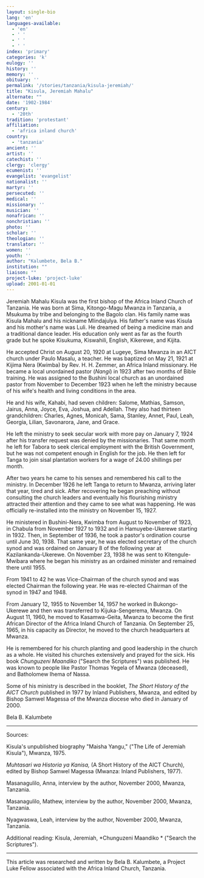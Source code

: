 ```yaml
---
layout: single-bio
lang: 'en'
languages-available:
  - 'en'
  - ' '
  - ' '
  - ' '
index: 'primary'
categories: 'k'
eulogy: ''
history: ''
memory: ''
obituary: ''
permalink: '/stories/tanzania/kisula-jeremiah/'
title: "Kisula, Jeremiah Mahalu"
alternate: ""
date: '1902-1984'
century:
  - '20th'
tradition: 'protestant'
affiliation:
  - 'africa inland church'
country:
  - 'tanzania'
ancient: ''
artist: ''
catechist: ''
clergy: 'clergy'
ecumenist: ''
evangelist: 'evangelist'
nationalist: ''
martyr: ''
persecuted: ''
medical: ''
missionary: ''
musician: ''
nonafrican: ''
nonchristian: ''
photo: ''
scholar: ''
theologian: ''
translator: ''
women: ''
youth: ''
author: "Kalumbete, Bela B."
institution: ""
liaison: ""
project-luke: 'project-luke'
upload: 2001-01-01
---
```




Jeremiah Mahalu Kisula was the first bishop of the Africa Inland Church of Tanzania. He was born at Sima, Kitongo-Magu Mwanza in Tanzania, a Msukuma by tribe and belonging to the Bagolo clan.  His family name was Kisula Mahalu and his nickname Mlindajulya.  His father's name was Kisula and his mother's name was Luli.  He dreamed of being a medicine man and a traditional dance leader.  His education only went as far as the fourth grade but he spoke Kisukuma, Kiswahili, English, Kikerewe, and Kijita.

He accepted Christ on August 20, 1920 at Lugeye, Sima Mwanza in an AICT church under Paulo Masalu, a teacher.  He was baptized on May 21, 1921 at Kijima Nera (Kwimba) by Rev. H. H. Zemmer, an Africa Inland missionary.  He became a local unordained pastor (*Nangi*) in 1923 after two months of Bible training.  He was assigned to the Bushini local church as an unordained pastor from November to December 1923 when he left the ministry because of his wife's health and living conditions in the area.

He and his wife, Kahabi, had seven children:  Salome, Mathias, Samson, Jairus, Anna, Joyce, Eva, Joshua, and Adellah.  They also had thirteen grandchildren:  Charles, Agnes, Monicah, Sama, Stanley, Annet, Paul, Leah, Georgia, Lilian, Savonarora, Jane, and Grace.

He left the ministry to seek secular work with more pay on January 7, 1924 after his transfer request was denied by the missionaries.  That same month he left for Tabora to seek clerical employment with the British Government, but he was not competent enough in English for the job.  He then left for Tanga to join sisal plantation workers for a wage of 24.00 shillings per month.

After two years he came to his senses and remembered his call to the ministry.  In December 1926 he left Tanga to return to Mwanza, arriving later that year, tired and sick.  After recovering he began preaching without consulting the church leaders and eventually his flourishing ministry attracted their attention and they came to see what was happening.  He was officially re-installed into the ministry on November 15, 1927.

He ministered in Bushini-Nera, Kwimba from August to November of 1923, in Chabula from November 1927 to 1932 and in Hamuyebe-Ukerewe starting in 1932.  Then, in September of 1936, he took a pastor's ordination course until June 30, 1938.  That same year, he was elected secretary of the church synod and was ordained on January 8 of the following year at Kazilankanda-Ukerewe.   On November 23, 1938 he was sent to Kitengule-Mwibara where he began his ministry as an ordained minister and remained there until 1955.

From 1941 to 42 he was Vice-Chairman of the church synod and was elected Chairman the following year.  He was re-elected Chairman of the synod in 1947 and 1948.

From January 12, 1955 to November 14, 1957 he worked in Bukongo-Ukerewe and then was transferred to Kijuka-Sengerema, Mwanza.  On August 11, 1960, he moved to  Kasamwa-Geita, Mwanza to become the first African Director of the Africa Inland Church of Tanzania.  On September 25, 1965, in his capacity as Director, he moved to the church headquarters at Mwanza.

He is remembered for his church planting and good leadership in the church as a whole.  He visited his churches extensively and prayed for the sick.  His book *Chunguzeni Maandiko* ("Search the Scriptures") was published.  He was known to people like Pastor Thomas Yegela of Mwanza (deceased), and Batholomew Ihema of Nassa.

Some of his ministry is described in the booklet, *The Short History of the AICT Church* published in 1977 by Inland Publishers, Mwanza, and edited by Bishop Samwel Magessa of the Mwanza diocese who died in January of 2000.

Bela B. Kalumbete

---

Sources:

Kisula's unpublished biography "Maisha Yangu," ("The Life of Jeremiah Kisula"), Mwanza, 1975.

*Muhtasari wa Historia ya Kanisa,* (A Short History of the AICT Church), edited by Bishop Samwel Magessa (Mwanza: Inland Publishers, 1977).

Masanagulilo, Anna, interview by the author, November 2000, Mwanza, Tanzania.

Masanagulilo, Mathew, interview by the author, November 2000, Mwanza, Tanzania.

Nyagwaswa, Leah, interview by the author, November 2000, Mwanza, Tanzania.

Additional reading: Kisula, Jeremiah, *Chunguzeni Maandiko * ("Search the Scriptures").

---

This article was researched and written by Bela B. Kalumbete, a Project Luke Fellow associated with the Africa Inland Church, Tanzania.
